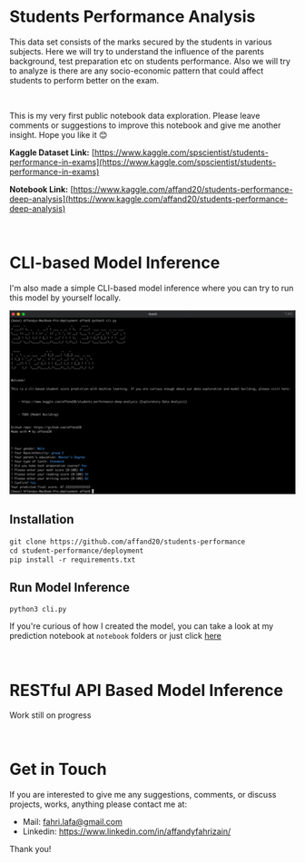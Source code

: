 # Students Performance Analysis

This data set consists of the marks secured by the students in various subjects. Here we will try to understand the influence of the parents background, test preparation etc on students performance. Also we will try to analyze is there are any socio-economic pattern that could affect students to perform better on the exam.

<br>

This is my very first public notebook data exploration. Please leave comments or suggestions to improve this notebook and give me another insight. Hope you like it 😊

**Kaggle Dataset Link:** [https://www.kaggle.com/spscientist/students-performance-in-exams](https://www.kaggle.com/spscientist/students-performance-in-exams)

**Notebook Link:** [https://www.kaggle.com/affand20/students-performance-deep-analysis](https://www.kaggle.com/affand20/students-performance-deep-analysis)

<br>

# CLI-based Model Inference
I'm also made a simple CLI-based model inference where you can try to run this model by yourself locally.

![screenshot](./screenshot/ss.png)

## Installation
```
git clone https://github.com/affand20/students-performance
cd student-performance/deployment
pip install -r requirements.txt
```

## Run Model Inference
```
python3 cli.py
```

If you're curious of how I created the model, you can take a look at my prediction notebook at `notebook` folders or just click [here](https://github.com/affand20/students-performance/blob/master/notebooks/students-performance-prediction.ipynb)

<br>

# RESTful API Based Model Inference
Work still on progress

<br>

# Get in Touch
If you are interested to give me any suggestions, comments, or discuss projects, works, anything please contact me at:

- Mail: fahri.lafa@gmail.com
- Linkedin: https://www.linkedin.com/in/affandyfahrizain/

Thank you!
